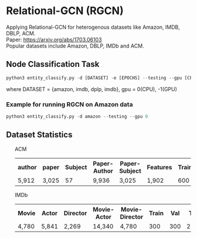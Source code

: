# Relational-GCN (RGCN)
Applying Relational-GCN for heterogenous datasets like Amazon, IMDB, DBLP, ACM.<br>
Paper: https://arxiv.org/abs/1703.06103 <br>
Popular datasets include Amazon, DBLP, IMDb and ACM.
## Node Classification Task
```python
python3 entity_classify.py -d [DATASET] -e [EPOCHS] --testing --gpu [CPU/ GPU]
```
where DATASET = {amazon, imdb, dplp, imdb}, gpu = 0(CPU), -1(GPU)
### Example for running RGCN on Amazon data
```python
python3 entity_classify.py -d amazon --testing --gpu 0 
```
## Dataset Statistics
<ul>
<lh> ACM
<table>
  <tr>
    <th>author</th>
    <th>paper</th>
    <th>Subject</th>
    <th>Paper-Author</th>
    <th>Paper-Subject</th>
    <th>Features</th>
    <th>Train</th>
    <th>Val</th>
    <th>Test</th>

  </tr>
  <tr>
    <td>5,912</td>
    <td>3,025	</td>
    <td>57</td>
    <td>9,936</td>
    <td>3,025</td>
    <td>1,902</td>
    <td>600</td>
    <td>300</td>
    <td>2,125</td>
  </tr>
</table>
</lh>
<lh>IMDb
<table>
  <tr>
    <th>Movie</th>
    <th>Actor</th>
    <th>Director</th>
    <th>Movie-Actor</th>
    <th>Movie-Director</th>
    <th>Train</th>
    <th>Val</th>
    <th>Test</th>

  </tr>
  <tr>
    <td>4,780	</td>
    <td>5,841	</td>
    <td>2,269</td>
    <td>14,340</td>
    <td>4,780</td>
    <td>300</td>
    <td>300</td>
    <td>2,687</td>
  </tr>
</table>
  </lh>
</ul>
